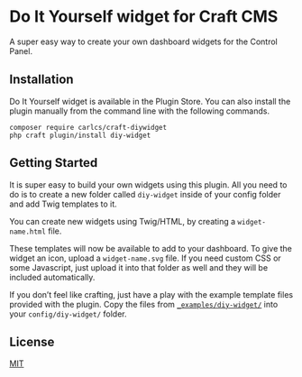 # Do It Yourself widget for Craft CMS

A super easy way to create your own dashboard widgets for the Control Panel.

## Installation

Do It Yourself widget is available in the Plugin Store. You can also install the plugin manually from the command line with the following commands.

```
composer require carlcs/craft-diywidget
php craft plugin/install diy-widget
```

## Getting Started

It is super easy to build your own widgets using this plugin. All you need to do is to create a new folder called `diy-widget` inside of your config folder and add Twig templates to it.

You can create new widgets using Twig/HTML, by creating a `widget-name.html` file.

These templates will now be available to add to your dashboard. To give the widget an icon, upload a `widget-name.svg` file. If you need custom CSS or some Javascript, just upload it into that folder as well and they will be included automatically.

If you don’t feel like crafting, just have a play with the example template files provided with the plugin. Copy the files from [`_examples/diy-widget/`](_examples/diy-widget) into your `config/diy-widget/` folder.

## License

[MIT](LICENSE.md)
